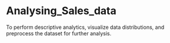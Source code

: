 # Analysing_Sales_data
To perform descriptive analytics, visualize data distributions, and preprocess the dataset for further analysis.
